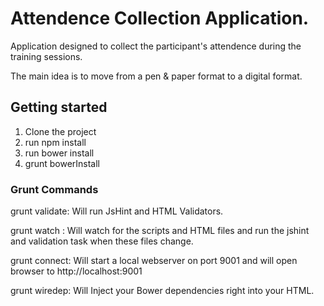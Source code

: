 # Attendence Collection Application.
Application designed to collect the participant's attendence during the training sessions. 

The main idea is to move from a pen & paper format to a digital format.

## Getting started

1. Clone the project
2. run npm install
3. run bower install
4. grunt bowerInstall	


### Grunt Commands
grunt validate: Will run JsHint and HTML Validators.

grunt watch : Will watch for the scripts and HTML files and run the jshint and validation task when these files change.

grunt connect: Will start a local webserver on port 9001 and will open browser to http://localhost:9001

grunt wiredep: Will Inject your Bower dependencies right into your HTML.



